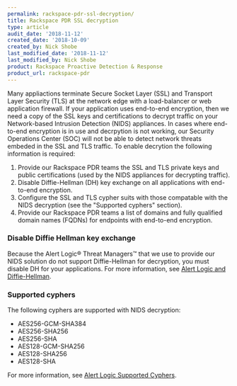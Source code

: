 ```yaml
---
permalink: rackspace-pdr-ssl-decryption/
title: Rackspace PDR SSL decryption
type: article
audit_date: '2018-11-12'
created_date: '2018-10-09'
created_by: Nick Shobe
last_modified_date: '2018-11-12'
last_modified_by: Nick Shobe
product: Rackspace Proactive Detection & Response
product_url: rackspace-pdr
---
```


Many appliactions terminate Secure Socket Layer (SSL) and Transport Layer Security (TLS) at the network edge
with a load-balancer or web application firewall. If your application uses end-to-end encryption, then we
need a copy of the SSL keys and certifications to decrypt traffic on your Network-based Intrusion
Detection (NIDS) appliances. In cases where end-to-end encryption is in use and decrpytion is not
working, our Security Operations Center (SOC) will not be able to detect network threats
embeded in the SSL and TLS traffic. To enable decrytion the following information is required:

1. Provide our Rackspace PDR teams the SSL and TLS private keys and public certifications (used by the NIDS appliances for decrypting traffic).
2. Disable Diffie-Hellman (DH) key exchange on all applications with end-to-end encryption.
3. Configure the SSL and TLS cypher suits with those compatable with the NIDS decryption (see the "Supported cyphers" section).
4. Provide our Rackspace PDR teams a list of domains and fully qualified domain names (FQDNs) for endpoints with end-to-end encryption.

### Disable Diffie Hellman key exchange

Because the Alert Logic&reg; Threat Managers&trade; that we use to provide our NIDS solution do not
support Diffie-Hellman for decryption, you must disable DH for your applications. For more
information, see [Alert Logic and Diffie-Hellman](https://support.alertlogic.com/hc/en-us/articles/115005953783-Alert-Logic-and-Diffie-Hellman).

### Supported cyphers

The following cyphers are supported with NIDS decryption:

- AES256-GCM-SHA384
- AES256-SHA256
- AES256-SHA
- AES128-GCM-SHA256
- AES128-SHA256
- AES128-SHA

For more information, see [Alert Logic Supported Cyphers](https://support.alertlogic.com/hc/en-us/articles/115003425427-What-ciphers-does-Alert-Logic-accept-).
